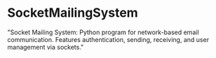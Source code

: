 # SocketMailingSystem
"Socket Mailing System: Python program for network-based email communication. Features authentication, sending, receiving, and user management via sockets."
